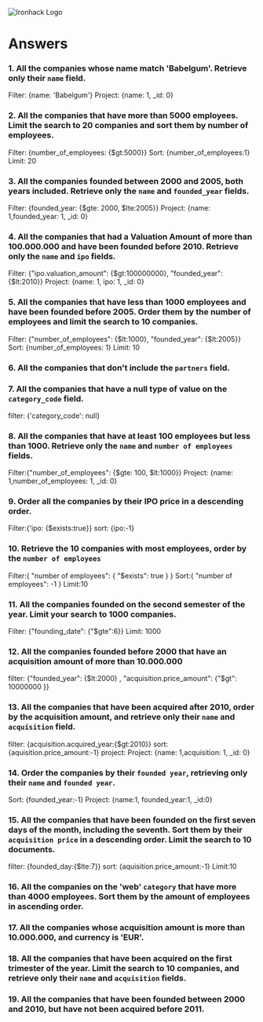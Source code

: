 ![Ironhack Logo](https://i.imgur.com/1QgrNNw.png)

# Answers

### 1. All the companies whose name match 'Babelgum'. Retrieve only their `name` field.

Filter: {name: 'Babelgum'}
Project: {name: 1, _id: 0}

### 2. All the companies that have more than 5000 employees. Limit the search to 20 companies and sort them by **number of employees**.

Filter: {number_of_employees: {$gt:5000}}
Sort: {number_of_employees:1}
Limit: 20

### 3. All the companies founded between 2000 and 2005, both years included. Retrieve only the `name` and `founded_year` fields.

Filter: {founded_year: {$gte: 2000, $lte:2005}}
Project: {name: 1,founded_year: 1, _id: 0}

### 4. All the companies that had a Valuation Amount of more than 100.000.000 and have been founded before 2010. Retrieve only the `name` and `ipo` fields.

Filter: {"ipo.valuation_amount": {$gt:100000000}, "founded_year": {$lt:2010}}
Project: {name: 1, ipo: 1, _id: 0}



### 5. All the companies that have less than 1000 employees and have been founded before 2005. Order them by the number of employees and limit the search to 10 companies.

Filter: {"number_of_employees": {$lt:1000}, "founded_year": {$lt:2005}}
Sort: {number_of_employees: 1}
Limit: 10


### 6. All the companies that don't include the `partners` field.

<!-- Your Code Goes Here -->

### 7. All the companies that have a null type of value on the `category_code` field.

filter: {'category_code': null}

### 8. All the companies that have at least 100 employees but less than 1000. Retrieve only the `name` and `number of employees` fields.

Filter:{"number_of_employees": {$gte: 100, $lt:1000}}
Project: {name: 1,number_of_employees: 1, _id: 0}

### 9. Order all the companies by their IPO price in a descending order.

Filter:{'ipo: {$exists:true}}
sort: {ipo:-1}

### 10. Retrieve the 10 companies with most employees, order by the `number of employees`

Filter:{ "number of employees": { "$exists": true } }
Sort:{ "number of employees": -1 }
Limit:10


### 11. All the companies founded on the second semester of the year. Limit your search to 1000 companies.

Filter: {"founding_date": {"$gte":6}}
    Limit: 1000

### 12. All the companies founded before 2000 that have an acquisition amount of more than 10.000.000

filter: {"founded_year": {$lt:2000} , "acquisition.price_amount": {"$gt": 10000000 }}



### 13. All the companies that have been acquired after 2010, order by the acquisition amount, and retrieve only their `name` and `acquisition` field.

filter: {acquisition.acquired_year:{$gt:2010}}
sort: {aquisition.price_amount:-1}
project: Project: {name: 1,acquisition: 1, _id: 0}

### 14. Order the companies by their `founded year`, retrieving only their `name` and `founded year`.

Sort: {founded_year:-1}
Project: {name:1, founded_year:1, _id:0}

### 15. All the companies that have been founded on the first seven days of the month, including the seventh. Sort them by their `acquisition price` in a descending order. Limit the search to 10 documents.

filter: {founded_day:{$lte:7}}
sort: {aquisition.price_amount:-1}
Limit:10
### 16. All the companies on the 'web' `category` that have more than 4000 employees. Sort them by the amount of employees in ascending order.

<!-- Your Code Goes Here -->

### 17. All the companies whose acquisition amount is more than 10.000.000, and currency is 'EUR'.

<!-- Your Code Goes Here -->

### 18. All the companies that have been acquired on the first trimester of the year. Limit the search to 10 companies, and retrieve only their `name` and `acquisition` fields.

<!-- Your Code Goes Here -->

### 19. All the companies that have been founded between 2000 and 2010, but have not been acquired before 2011.

<!-- Your Code Goes Here -->
